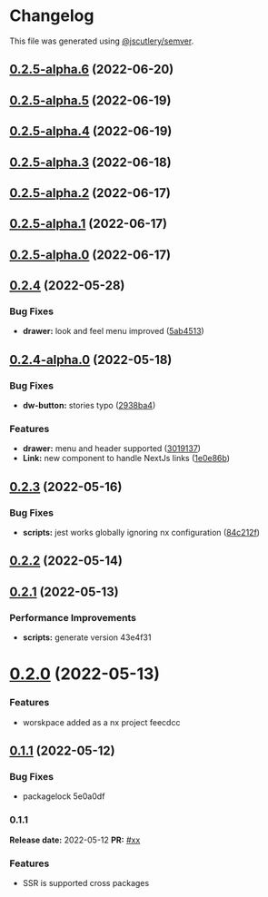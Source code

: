 # Changelog

This file was generated using [@jscutlery/semver](https://github.com/jscutlery/semver).

## [0.2.5-alpha.6](https://github.com-darkwilly08/darkwilly08/react-library/compare/v0.2.5-alpha.5...v0.2.5-alpha.6) (2022-06-20)



## [0.2.5-alpha.5](https://github.com-darkwilly08/darkwilly08/react-library/compare/v0.2.5-alpha.4...v0.2.5-alpha.5) (2022-06-19)



## [0.2.5-alpha.4](https://github.com-darkwilly08/darkwilly08/react-library/compare/v0.2.5-alpha.3...v0.2.5-alpha.4) (2022-06-19)



## [0.2.5-alpha.3](https://github.com-darkwilly08/darkwilly08/react-library/compare/v0.2.5-alpha.2...v0.2.5-alpha.3) (2022-06-18)



## [0.2.5-alpha.2](https://github.com-darkwilly08/darkwilly08/react-library/compare/v0.2.5-alpha.1...v0.2.5-alpha.2) (2022-06-17)



## [0.2.5-alpha.1](https://github.com-darkwilly08/darkwilly08/react-library/compare/v0.2.5-alpha.0...v0.2.5-alpha.1) (2022-06-17)



## [0.2.5-alpha.0](https://github.com-darkwilly08/darkwilly08/react-library/compare/v0.2.4...v0.2.5-alpha.0) (2022-06-17)



## [0.2.4](https://github.com-darkwilly08/darkwilly08/react-library/compare/v0.2.4-alpha.0...v0.2.4) (2022-05-28)


### Bug Fixes

* **drawer:** look and feel menu improved ([5ab4513](https://github.com-darkwilly08/darkwilly08/react-library/commit/5ab451343e61aebe437a3e4c1f1009d269ba2438))



## [0.2.4-alpha.0](https://github.com-darkwilly08/darkwilly08/react-library/compare/v0.2.3...v0.2.4-alpha.0) (2022-05-18)


### Bug Fixes

* **dw-button:** stories typo ([2938ba4](https://github.com-darkwilly08/darkwilly08/react-library/commit/2938ba49d44bb1eb94399955e1112fa62bfdbbdd))


### Features

* **drawer:** menu and header supported ([3019137](https://github.com-darkwilly08/darkwilly08/react-library/commit/301913769c2f80bd40a1bfbf0992e65349f731a2))
* **Link:** new component to handle NextJs links ([1e0e86b](https://github.com-darkwilly08/darkwilly08/react-library/commit/1e0e86b4fd37f54cb7b060c4efedab3fc5eca87d))



## [0.2.3](https://github.com-darkwilly08/darkwilly08/react-library/compare/v0.2.2...v0.2.3) (2022-05-16)


### Bug Fixes

* **scripts:** jest works globally ignoring nx configuration ([84c212f](https://github.com-darkwilly08/darkwilly08/react-library/commit/84c212f8a8390c391cdee614cb029ec3e2ca7e9f))



## [0.2.2](/compare/v0.2.1...v0.2.2) (2022-05-14)



## [0.2.1](/compare/v0.2.0...v0.2.1) (2022-05-13)


### Performance Improvements

* **scripts:** generate version 43e4f31



# [0.2.0](/compare/v0.1.1...v0.2.0) (2022-05-13)


### Features

* worskpace added as a nx project feecdcc



## [0.1.1](/compare/v0.1.0...v0.1.1) (2022-05-12)


### Bug Fixes

* packagelock 5e0a0df



### 0.1.1

**Release date:** 2022-05-12
**PR:** [#xx]()

### Features

- SSR is supported cross packages
